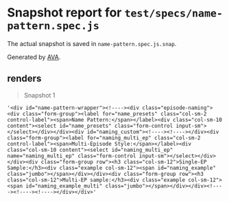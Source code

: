# Snapshot report for `test/specs/name-pattern.spec.js`

The actual snapshot is saved in `name-pattern.spec.js.snap`.

Generated by [AVA](https://ava.li).

## renders

> Snapshot 1

    '<div id="name-pattern-wrapper"><!----><div class="episode-naming"><div class="form-group"><label for="name_presets" class="col-sm-2 control-label"><span>Name Pattern:</span></label><div class="col-sm-10 content"><select id="name_presets" class="form-control input-sm"></select></div></div><div id="naming_custom"><!----><!----></div><div class="form-group"><label for="naming_multi_ep" class="col-sm-2 control-label"><span>Multi-Episode Style:</span></label><div class="col-sm-10 content"><select id="naming_multi_ep" name="naming_multi_ep" class="form-control input-sm"></select></div></div><div class="form-group row"><h3 class="col-sm-12">Single-EP Sample:</h3><div class="example col-sm-12"><span id="naming_example" class="jumbo"></span></div></div><div class="form-group row"><h3 class="col-sm-12">Multi-EP sample:</h3><div class="example col-sm-12"><span id="naming_example_multi" class="jumbo"></span></div></div><!----><!----><!----></div></div>'
